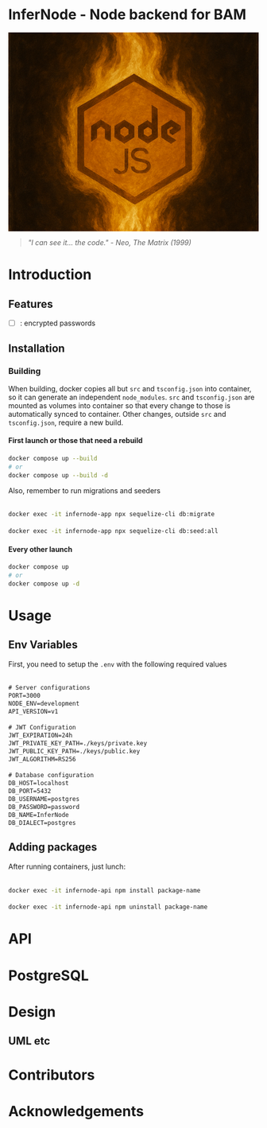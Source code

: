 # InferNode - Node backend for BAM

<div style="height:400px; overflow:hidden; margin:auto">
  <img src="./public/InferNode.png" style="width:100%; height:100%; object-fit:cover; object-position:center;" />
</div>

> _"I can see it... the code." - Neo, The Matrix (1999)_

# Introduction

## Features

- [ ] : encrypted passwords

## Installation

### Building

When building, docker copies all but `src` and `tsconfig.json` into container, so it can generate an independent `node_modules`.
`src` and `tsconfig.json` are mounted as volumes into container so that every change to those is automatically synced to container.
Other changes, outside `src` and `tsconfig.json`, require a new build.

#### First launch or those that need a rebuild

```bash
docker compose up --build
# or
docker compose up --build -d
```

Also, remember to run migrations and seeders

```bash

docker exec -it infernode-app npx sequelize-cli db:migrate

docker exec -it infernode-app npx sequelize-cli db:seed:all

```

#### Every other launch

```bash
docker compose up
# or
docker compose up -d
```

# Usage

## Env Variables

First, you need to setup the `.env` with the following required values

```env

# Server configurations
PORT=3000
NODE_ENV=development
API_VERSION=v1

# JWT Configuration
JWT_EXPIRATION=24h
JWT_PRIVATE_KEY_PATH=./keys/private.key
JWT_PUBLIC_KEY_PATH=./keys/public.key
JWT_ALGORITHM=RS256

# Database configuration
DB_HOST=localhost
DB_PORT=5432
DB_USERNAME=postgres
DB_PASSWORD=password
DB_NAME=InferNode
DB_DIALECT=postgres

```

## Adding packages

After running containers, just lunch:

```bash

docker exec -it infernode-api npm install package-name

docker exec -it infernode-api npm uninstall package-name

```

# API

# PostgreSQL

# Design

## UML etc

# Contributors

# Acknowledgements
